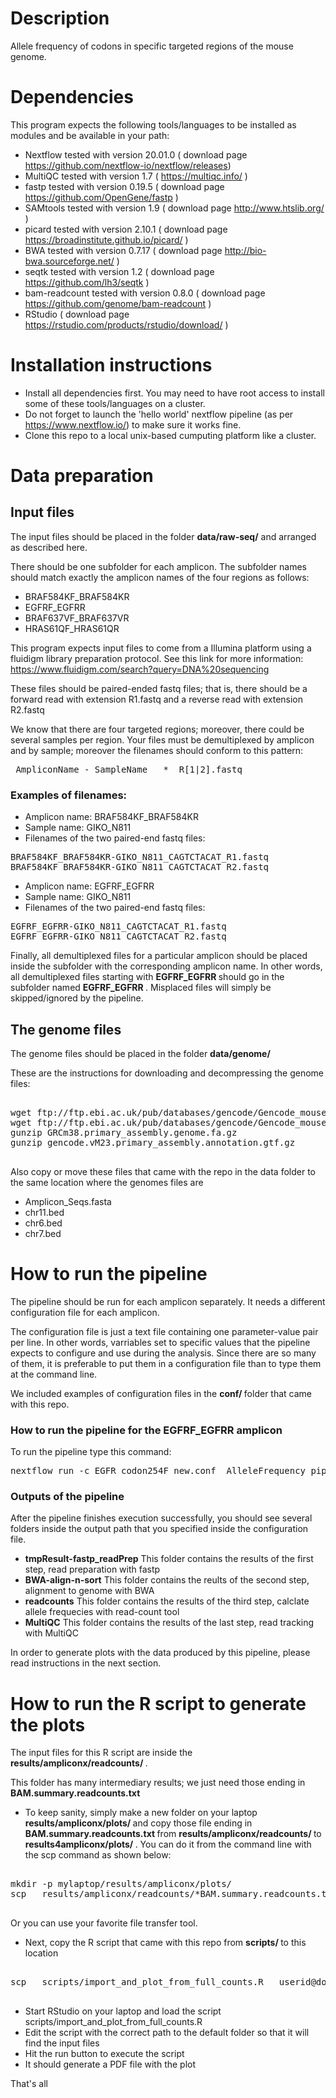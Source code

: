 # Description
Allele frequency of codons in specific targeted regions of the mouse genome.


# Dependencies

This program expects the following tools/languages to be installed as modules and be available in your path:

- Nextflow        tested with version 20.01.0   ( download page https://github.com/nextflow-io/nextflow/releases) 
- MultiQC         tested with version 1.7  ( https://multiqc.info/ ) 
- fastp           tested with version 0.19.5 ( download page https://github.com/OpenGene/fastp )
- SAMtools        tested with version 1.9 ( download page http://www.htslib.org/ )
- picard          tested with version 2.10.1 ( download page https://broadinstitute.github.io/picard/ )
- BWA             tested with version 0.7.17 ( download page http://bio-bwa.sourceforge.net/ )
- seqtk           tested with version 1.2 ( download page https://github.com/lh3/seqtk )
- bam-readcount   tested with version 0.8.0 ( download page https://github.com/genome/bam-readcount )
- RStudio         ( download page https://rstudio.com/products/rstudio/download/ )


# Installation instructions

- Install all dependencies first. You may need to have root access to install some of these tools/languages on a cluster.
- Do not forget to launch the 'hello world' nextflow pipeline (as per https://www.nextflow.io/) to make sure it works fine.
- Clone this repo to a local unix-based cumputing platform like a cluster.

# Data preparation

## Input files

The input files should be placed in the folder <b>data/raw-seq/</b> and arranged as described here.

There should be one subfolder for each amplicon. The subfolder names should match exactly the amplicon names of the four regions as follows:

- BRAF584KF_BRAF584KR
- EGFRF_EGFRR
- BRAF637VF_BRAF637VR
- HRAS61QF_HRAS61QR

This program expects input files to come from  a Illumina platform using a fluidigm library preparation protocol. See this link for more information:  https://www.fluidigm.com/search?query=DNA%20sequencing

These files should be paired-ended fastq files; that is, there should be a forward read with extension R1.fastq and a reverse read with extension R2.fastq

We know that there are four targeted regions; moreover, there could be several samples per region. Your files must be demultiplexed by amplicon and by sample; moreover the filenames should conform to this pattern:

<pre>
 AmpliconName - SampleName _ * _R[1|2].fastq
</pre>


### Examples of filenames:

- Amplicon name: BRAF584KF_BRAF584KR
- Sample name: GIKO_N811
- Filenames of the two paired-end fastq files:

<pre>
BRAF584KF_BRAF584KR-GIKO_N811_CAGTCTACAT_R1.fastq
BRAF584KF_BRAF584KR-GIKO_N811_CAGTCTACAT_R2.fastq
</pre>

- Amplicon name: EGFRF_EGFRR
- Sample name: GIKO_N811
- Filenames of the two paired-end fastq files:

<pre>
EGFRF_EGFRR-GIKO_N811_CAGTCTACAT_R1.fastq
EGFRF_EGFRR-GIKO_N811_CAGTCTACAT_R2.fastq
</pre>

Finally,  all demultiplexed files for a particular amplicon should be placed inside the subfolder with the corresponding amplicon name.  In other words, all demultiplexed files starting with <b> EGFRF_EGFRR </b> should go in the subfolder named <b> EGFRF_EGFRR </b>. Misplaced files will simply be skipped/ignored by the pipeline.

## The genome files

The genome files should be placed in the folder <b>data/genome/</b>

These are the instructions for downloading and decompressing the genome files:

<pre>

wget ftp://ftp.ebi.ac.uk/pub/databases/gencode/Gencode_mouse/release_M23/GRCm38.primary_assembly.genome.fa.gz
wget ftp://ftp.ebi.ac.uk/pub/databases/gencode/Gencode_mouse/release_M23/gencode.vM23.primary_assembly.annotation.gtf.gz
gunzip GRCm38.primary_assembly.genome.fa.gz
gunzip gencode.vM23.primary_assembly.annotation.gtf.gz

</pre>

Also copy or move these files that came with the repo in the data folder to the same location where the genomes files are

- Amplicon_Seqs.fasta
- chr11.bed
- chr6.bed
- chr7.bed



# How to run the pipeline

The pipeline should be run for each amplicon separately. It needs a different configuration file for each amplicon.

The configuration file is just a text file containing one parameter-value pair per line. In other words, varriables set to specific values that the pipeline expects to configure and use during the analysis. Since there are so many of them, it is preferable to put them in a configuration file than to type them at the command line.

We included examples of configuration files in the <b> conf/ </b> folder that came with this repo.

### How to run the pipeline for the EGFRF_EGFRR amplicon

To run the pipeline type this command:

<pre>
nextflow run -c EGFR_codon254F_new.conf  AlleleFrequency_pipeline.nf
</pre>

### Outputs of the pipeline

After the pipeline finishes execution successfully, you should see several folders inside the output path that you specified inside the configuration file.

- <b>tmpResult-fastp_readPrep</b> This folder contains the results of the first step, read preparation with fastp
- <b>BWA-align-n-sort</b> This folder contains the reults of the second step, alignment to genome with BWA
- <b>readcounts</b> This folder contains the results of the third step, calclate allele frequecies with read-count tool
- <b>MultiQC</b> This folder contains the results of the last step, read tracking with MultiQC

In order to generate plots with the data produced by this pipeline, please read instructions in the next section.


# How to run the R script to generate the plots

The input files for this R script are inside the <b> results/ampliconx/readcounts/ </b>.

This folder has many intermediary results; we just need those ending in <b> BAM.summary.readcounts.txt </b> 

- To keep sanity, simply make a new folder on your laptop <b> results/ampliconx/plots/ </b> and copy those file ending in <b> BAM.summary.readcounts.txt </b> from <b> results/ampliconx/readcounts/ </b> to <b> results4ampliconx/plots/ </b>.  You can do it from the command line with the scp command as shown below:

<pre>

mkdir -p mylaptop/results/ampliconx/plots/
scp   results/ampliconx/readcounts/*BAM.summary.readcounts.txt   userid@domain:mylaptop/results/ampliconx/plot/

</pre>

Or you can use your favorite file transfer tool.

- Next, copy the R script that came with this repo from <b> scripts/ </b> to this location

<pre>

scp   scripts/import_and_plot_from_full_counts.R   userid@domain:mylaptop/results/ampliconx/plot/

</pre>

- Start RStudio on your laptop and load the script scripts/import_and_plot_from_full_counts.R
- Edit the script with the correct path to the default folder so that it will find the input files
- Hit the run button to execute the script
- It should generate a PDF file with the plot

That's all

